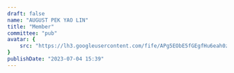 ```yaml
---
draft: false
name: "AUGUST PEK YAO LIN"
title: "Member"
committee: "pub"
avatar: {
    src: "https://lh3.googleusercontent.com/fife/APg5EObE5fGEgfHu6eah0z_joHiiI8i2ABFin9fke-JqcwNEg57R-8G7Bl2iEomyROUBh11dxc6OKg8kAB2_uG_ZtyUx8RrP6lz-pQdsSZJZvSg5XVXFuJFL4gvsaYu9Xza22H5LFOGSrGAWXhVI0Nv-TKub4WoD4DIqy8Dww_4AJ_G_5Qv4tUh36DZzEd0IyCKTUlaiP1LmGMuFGFoYWuKDjOklcVDpJuc6NCRYJaQackeoItZ3nrHUe9WFeh65XEBo5_WZzWFbklXQ14IixCifrU-H39FCX1DSiD8EFflFfw369qjJFYs5k7cLyWPnbep6obQc1PvYxUg3GvYJOegm2ANK0xdt70udR9-gk0RCX7KSBTtcnQxE7uh8-vlUE_ZNeETy9th8y6vtXLefYFfDR2lKjOsIoOdWEJxXWOmwV0MX5zU29jc0pjE3h8rycFc9620s58gVZwKPNBPt1LLcIW04YgQPX5kl8cLiVurj5EcL3h9J5hVeU6vyv-1709UyGfRUYyR_rNztlBQOMzOyadxE-Owkz0cnta7LOl9cpFqz71mntGo_lo-TGxlYVZYsZh9lZvbCB20Y6_Ok26v1Z9OFqMKMOF8TROMMHM-flqtGoWeechWj1H6IAAm9NRVmdqVdu5JoTGPVIxZi-hrL1eS9srEPhLxxqV9QZQRL5YTjgHCF4nQEt7KwJg2AAu-kQNbJz2cRlZGT-zHKZ7ynYKnTcl0qlmvNFn8OwHMLTcDfH-HDzggl_s_9Tk9UCrMAp-FR1bPfz4SJvYZI0AqQfWR9V3lWzfEVujXQETBGeBYGGOKiskGcbYC208P7TMrbTfcHlYVB0kd-qF9oMzm6hN1yMH3HJr5UuR_M5VOCSGsUw2hyJjRrXvAyl_LJjRDcxfbujqdKKcK1bbc7bI4ZnlmmfDK-NRIuHCVVvHVkSwSR0Sr8kP2K5Niuc2I9L9vaBX_37slZRm0WScKWtwxksf6VMzwHwN09ldu7gX1Hz5mEJ-25HCJk3F-lzcshcaNF53fZ_e4PBqrOPZstXYPc2hHUnjdAkQkAEN0ZxbbjSxDKSLl7kf5I57NU10ASBOmNcXS5D-lG13m5jPYKgUf1vD7EP2_FJ727_WZN8cDKyTFvBrmB7EvOUZBOLadAVRzTcyFwsk9ZIuSnxofhhev6FaIT5Iw_FnF95Ava4Tf4I3l2f4XQLtm9xlAmoG3BWNb2i_7NcE8-Yn9CuIYyzZmm1eW4mVQsDdYQgx1IKcT9cR75p_8Wscx-SXBTlglTmM2c3CknKgRPpBEjokl_O7Z10wTuLA1NBzAFG3PFWxmx0E7cJ1kpiZlZ78J6_KA7SJlZcg_L70eoZniPLTDuYR80EnVTa9kxgn46n-v9Z-fKknFEe3QYHksMF86t8jZVo9sen9KAi6Usto5Ec8pzxAKQbEI5bSFC2ClXggdxP0yBzo_hQMBcEsgL4i7L_ey2O73maOsUfYvTqzwTObd9MS0CqKYH3CeUaFiW3tizDflh663UM4PAMBb9NH8xlfbuvjdtLu7HyV_1lWBtm2H20THggWMPor0BVtazh-qjMrDV_Mz709vpcNAqz_HhEDjET_Rnt_ET_fGU7XX-6cKh_w=w1127-h668",
}
publishDate: "2023-07-04 15:39"
---
```

